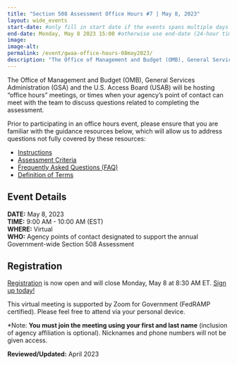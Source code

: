 ```yaml
---
title: "Section 508 Assessment Office Hours #7 | May 8, 2023"
layout: wide_events
start-date: #only fill in start date if the events spans multiple days (24-hour time)
end-date: Monday, May 8 2023 15:00 #otherwise use end-date (24-hour time)
image:
image-alt: 
permalink: /event/gwaa-office-hours-08may2023/
description: "The Office of Management and Budget (OMB), General Services Administration (GSA) and the U.S. Access Board (USAB) will be hosting “office hours” meetings, or times when your agency’s point of contact can meet with our teams to discuss the criteria or other questions related to completing the assessment."
---
```

The Office of Management and Budget (OMB), General Services Administration (GSA) and the U.S. Access Board (USAB) will be hosting “office hours” meetings, or times when your agency’s point of contact can meet with the team to discuss questions related to completing the assessment.

Prior to participating in an office hours event, please ensure that you are familiar with the guidance resources below, which will allow us to address questions not fully covered by these resources: 
- [Instructions][1]
- [Assessment Criteria][2] 
- [Frequently Asked Questions (FAQ)][4]
- [Definition of Terms][5]

## Event Details
**DATE:** May 8, 2023  
**TIME:** 9:00 AM - 10:00 AM (EST)  
**WHERE:** Virtual  
**WHO:** Agency points of contact designated to support the annual Government-wide Section 508 Assessment  

## Registration
[Registration][7] is now open and will close Monday, May 8 at 8:30 AM ET. [Sign up today!][7]   

This virtual meeting is supported by Zoom for Government (FedRAMP certified). Please feel free to attend via your personal device.  

*Note: **You must join the meeting using your first and last name** (inclusion of agency affiliation is optional). Nicknames and phone numbers will not be given access.

**Reviewed/Updated:** April 2023

[1]: {{site.baseurl}}/manage/section-508-assessment/
[2]: {{site.baseurl}}/manage/section-508-assessment/criteria/      
[4]: {{site.baseurl}}/manage/section-508-assessment/faq/
[5]: {{site.baseurl}}/manage/section-508-assessment/definition-of-terms/
[6]: {{site.baseurl}}/events/
[7]: https://gsa.zoomgov.com/meeting/register/vJIsc-2orDwqGTrlfWwjuqw3J2k4C6FU4PY
